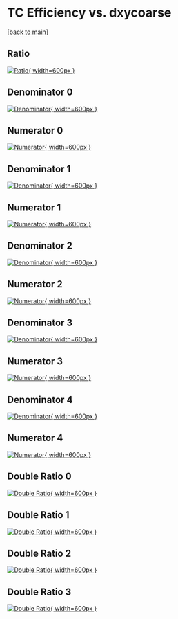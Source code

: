 # TC Efficiency vs. dxycoarse

[[back to main](./)]



## Ratio

[![Ratio](../mtv/var/TC_loweta_13_-1_eff_dxycoarse.png){ width=600px }](../mtv/var/TC_loweta_13_-1_eff_dxycoarse.pdf)

## Denominator 0

[![Denominator](../mtv/den/TC_loweta_13_-1_eff_dxycoarse_den0.png){ width=600px }](../mtv/den/TC_loweta_13_-1_eff_dxycoarse_den0.pdf)

## Numerator 0

[![Numerator](../mtv/num/TC_loweta_13_-1_eff_dxycoarse_num0.png){ width=600px }](../mtv/num/TC_loweta_13_-1_eff_dxycoarse_num0.pdf)

## Denominator 1

[![Denominator](../mtv/den/TC_loweta_13_-1_eff_dxycoarse_den1.png){ width=600px }](../mtv/den/TC_loweta_13_-1_eff_dxycoarse_den1.pdf)

## Numerator 1

[![Numerator](../mtv/num/TC_loweta_13_-1_eff_dxycoarse_num1.png){ width=600px }](../mtv/num/TC_loweta_13_-1_eff_dxycoarse_num1.pdf)

## Denominator 2

[![Denominator](../mtv/den/TC_loweta_13_-1_eff_dxycoarse_den2.png){ width=600px }](../mtv/den/TC_loweta_13_-1_eff_dxycoarse_den2.pdf)

## Numerator 2

[![Numerator](../mtv/num/TC_loweta_13_-1_eff_dxycoarse_num2.png){ width=600px }](../mtv/num/TC_loweta_13_-1_eff_dxycoarse_num2.pdf)

## Denominator 3

[![Denominator](../mtv/den/TC_loweta_13_-1_eff_dxycoarse_den3.png){ width=600px }](../mtv/den/TC_loweta_13_-1_eff_dxycoarse_den3.pdf)

## Numerator 3

[![Numerator](../mtv/num/TC_loweta_13_-1_eff_dxycoarse_num3.png){ width=600px }](../mtv/num/TC_loweta_13_-1_eff_dxycoarse_num3.pdf)

## Denominator 4

[![Denominator](../mtv/den/TC_loweta_13_-1_eff_dxycoarse_den4.png){ width=600px }](../mtv/den/TC_loweta_13_-1_eff_dxycoarse_den4.pdf)

## Numerator 4

[![Numerator](../mtv/num/TC_loweta_13_-1_eff_dxycoarse_num4.png){ width=600px }](../mtv/num/TC_loweta_13_-1_eff_dxycoarse_num4.pdf)

## Double Ratio 0

[![Double Ratio](../mtv/ratio/TC_loweta_13_-1_eff_dxycoarse_ratio0.png){ width=600px }](../mtv/ratio/TC_loweta_13_-1_eff_dxycoarse_ratio0.pdf)

## Double Ratio 1

[![Double Ratio](../mtv/ratio/TC_loweta_13_-1_eff_dxycoarse_ratio1.png){ width=600px }](../mtv/ratio/TC_loweta_13_-1_eff_dxycoarse_ratio1.pdf)

## Double Ratio 2

[![Double Ratio](../mtv/ratio/TC_loweta_13_-1_eff_dxycoarse_ratio2.png){ width=600px }](../mtv/ratio/TC_loweta_13_-1_eff_dxycoarse_ratio2.pdf)

## Double Ratio 3

[![Double Ratio](../mtv/ratio/TC_loweta_13_-1_eff_dxycoarse_ratio3.png){ width=600px }](../mtv/ratio/TC_loweta_13_-1_eff_dxycoarse_ratio3.pdf)

